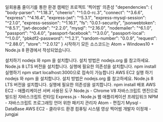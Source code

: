 일회용품 줄이기를 통한 환경 캠페인 프로젝트 '찍어썸'
의존성
"dependencies": {
    "body-parser": "^1.18.3",
    "cheerio": "^1.0.0-rc.3",
    "connect": "^3.6.6",
    "express": "^4.16.4",
    "express-jwt": "^5.3.1",
    "express-mysql-session": "^2.1.0",
    "express-session": "^1.16.1",
    "fs": "0.0.1-security",
    "jsonwebtoken": "^8.5.1",
    "jwt-decode": "^2.2.0",
    "mysql": "^2.16.0",
    "nodemailer": "^6.1.0",
    "passport": "^0.4.0",
    "passport-facebook": "^3.0.0",
    "passport-local": "^1.0.0",
    "pbkdf2-password": "^1.2.1",
    "random-number": "0.0.9",
    "request": "^2.88.0",
    "store": "^2.0.12"
  }
시작하기
모든 소스코드는 Atom + Windows10 + Node.js 8 환경에서 작성되었습니다.

설치하기
nodejs 와 npm 을 설치합니다. 설치 방법은 nodejs.org 를 참고하세요.
Node.js 8 LTS 버전을 설치합니다.
실행에 필요한 의존성을 설치합니다.
  npm install
실행하기
  npm start
localhost:3000으로 접속이 가능합니다
AWS EC2 실행 하기
nodejs 와 npm 을 설치합니다. 설치 방법은 nodejs.org 를 참고하세요.
Node.js 8 LTS 버전을 설치합니다.
실행에 필요한 의존성을 설치합니다.
  npm install
배포
AWS EC2 - 애플리케이션 서버
사용된 도구
Node.js - Chrome V8 자바스크립트 엔진으로 빌드된 자바스크립트 런타임
Express.js - Node.js 웹 애플리케이션 프레임워크
NPM - 자바스크립트 프로그래밍 언어 위한 패키지 관리자
Atom - 편집기
Mysql - DataBase
AWS EC2 - 클라우드 환경 컴퓨팅 시스템
영상
찍어썸
개발자
이정재 - jungjai
